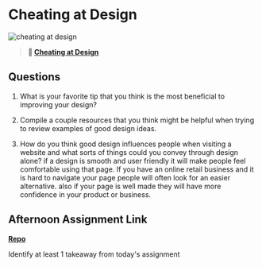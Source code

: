 # Cheating at Design

![cheating at design](https://bcw.blob.core.windows.net/public/img/courses/5247609446691139)

> **📖 [Cheating at Design](https://codeworksacademy.com/fs-student-guide/resources/wk1/04-Cheating-at-Design)**

## Questions

1. What is your favorite tip that you think is the most beneficial to improving your design?

2. Compile a couple resources that you think might be helpful when trying to review examples of good design ideas.

3. How do you think good design influences people when visiting a website and what sorts of things could you convey through design alone?
if a design is smooth and user friendly it will make people feel comfortable using that page. If you have an online retail business and it is hard to navigate your page people will often look for an easier alternative.
also if your page is well made they will have more confidence in your product or business.

## Afternoon Assignment Link

**[Repo](https://github.com/LiamSmith1992/clone-site)**

Identify at least 1 takeaway from today's assignment
